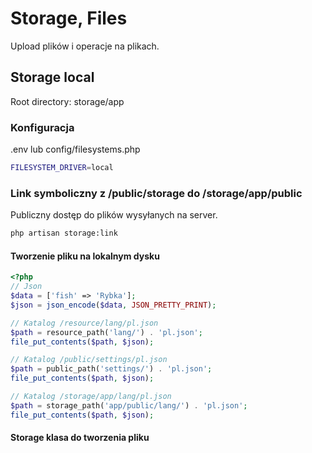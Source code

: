 # Storage, Files
Upload plików i operacje na plikach.

## Storage local
Root directory: storage/app

### Konfiguracja
.env lub config/filesystems.php
```sh
FILESYSTEM_DRIVER=local
```

### Link symboliczny z /public/storage do /storage/app/public
Publiczny dostęp do plików wysyłanych na server.
```sh
php artisan storage:link
```

#### Tworzenie pliku na lokalnym dysku
```php
<?php
// Json
$data = ['fish' => 'Rybka'];
$json = json_encode($data, JSON_PRETTY_PRINT);

// Katalog /resource/lang/pl.json
$path = resource_path('lang/') . 'pl.json';
file_put_contents($path, $json);

// Katalog /public/settings/pl.json
$path = public_path('settings/') . 'pl.json';
file_put_contents($path, $json);

// Katalog /storage/app/lang/pl.json
$path = storage_path('app/public/lang/') . 'pl.json';
file_put_contents($path, $json);
```

#### Storage klasa do tworzenia pliku
```php

```
